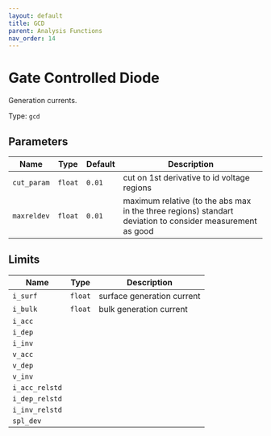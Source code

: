 ```yaml
---
layout: default
title: GCD
parent: Analysis Functions
nav_order: 14
---
```


# Gate Controlled Diode

Generation currents.

Type: `gcd`

## Parameters

| Name | Type | Default | Description |
|------|------|---------|-------------|
|`cut_param`| `float` | `0.01` | cut on 1st derivative to id voltage regions |
|`maxreldev`| `float` | `0.01` | maximum relative (to the abs max in the three regions) standart deviation to consider measurement as good |

## Limits

| Name | Type | Description |
|------|------|-------------|
|`i_surf` | `float` | surface generation current |
|`i_bulk` | `float` | bulk generation current |
|`i_acc` | | |
|`i_dep` | | |
|`i_inv` | | |
|`v_acc` | | |
|`v_dep` | | |
|`v_inv` | | |
|`i_acc_relstd` | | |
|`i_dep_relstd` | | |
|`i_inv_relstd` | | |
|`spl_dev` | | |
